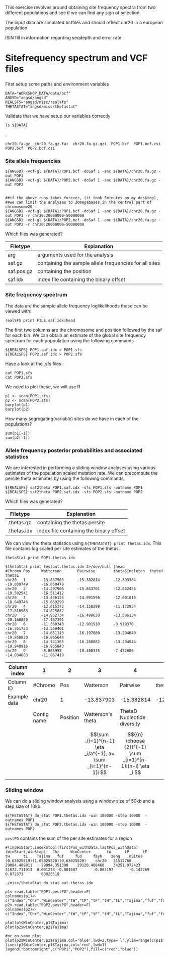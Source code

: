 This exercise revolves around obtaining site frequency spectra from two different populations and see if we can find any sign of selection.

The input data are simulated bcffiles and should reflect chr20 in a european population.

ISIN fill in information regarding seqdepth and error rate

# Sitefrequency spectrum and VCF files

###
First setup some paths and environment variables

```
DATA="WORKSHOP_DATA/data/bcf"
ANGSD="angsd/angsd"
REALSFS="angsd/misc/realsfs"
THETASTAT="angsd/misc/thetastat"
```

Validate that we have setup our variables correctly
```
ls ${DATA}
```
.
```
chr20.fa.gz  chr20.fa.gz.fai  chr20.fa.gz.gzi  POP1.bcf  POP1.bcf.csi  POP2.bcf  POP2.bcf.csi
```

### Site allele frequencies

```
${ANGSD} -vcf-gl ${DATA}/POP1.bcf -doSaf 1 -anc ${DATA}/chr20.fa.gz -out POP1
${ANGSD} -vcf-gl ${DATA}/POP2.bcf -doSaf 1 -anc ${DATA}/chr20.fa.gz -out POP2


##if the above runs takes forever, (it took 5minutes on my desktop),
##we can limit the analyses to 30megabases in the central part of chromosome20
${ANGSD} -vcf-gl ${DATA}/POP1.bcf -doSaf 1 -anc ${DATA}/chr20.fa.gz -out POP1 -r chr20:20000000-50000000
${ANGSD} -vcf-gl ${DATA}/POP2.bcf -doSaf 1 -anc ${DATA}/chr20.fa.gz -out POP2 -r chr20:20000000-50000000
```

Which files was generated?

|Filetype     | Explanation                                           |
| --- | ------------------------------------------ |
| arg | arguments used for the analysis   |
| saf.gz | containing the sample allele frequencies for all sites   |
| saf.pos.gz | containing the position         |
| saf.idx | index file containing the binary offset |



### Site frequency spectrum
The data are the sample allele frequency loglikelihoods these can be viewed with:
```
realSFS print FILE.saf.idx|head
```
The first two columns are the chromosome and position followed by the saf for each bin. We can obtain an estimate of the global site frequency spectrum for each popoulation using the following commands
 
```
${REALSFS} POP1.saf.idx > POP1.sfs
${REALSFS} POP2.saf.idx > POP2.sfs
```

Have a look at the .sfs files :

```
cat POP1.sfs
cat POP2.sfs
```
We need to plot these, we will use R

```
p1 <- scan(POP1.sfs)
p2 <- scan(POP2.sfs)
barplot(p1)
barplot(p2)
```
How many segregating(variable) sites do we have in each of the populations?
```
sum(p1[-1])
sum(p2[-1])
```


### Allele frequency posterior probabilities and associated statistics
We are interested in performing a sliding window analyses using various estimates of the population scaled mutation rate. We can precompute the persite theta estimates by using the following commands

```
${REALSFS} saf2theta POP1.saf.idx -sfs POP1.sfs -outname POP1
${REALSFS} saf2theta POP2.saf.idx -sfs POP2.sfs -outname POP2
```

Which files was generated?

|Filetype     | Explanation                                           |
| --- | ------------------------------------------ |
| .thetas.gz | containing the thetas persite   |
| .thetas.idx | index file containing the binary offset |


We can view the theta statistics using `${THETASTAT} print thetas.idx`. This file contains log scaled per site estimates of the thetas.


```
thetaStat print POP1.thetas.idx
```
```
$thetaStat print testout.thetas.idx 2>/dev/null |head                        
#Chromo Pos     Watterson       Pairwise        thetaSingleton  thetaH  thetaL                   
chr20   1       -13.837903      -15.382814      -12.393384      -19.039749      -16.050478
chr20   2       -14.297906      -15.843701      -12.852455      -19.502541      -16.511412
chr20   3       -13.446123      -14.991596      -12.001015      -18.649746      -15.659290
chr20   4       -12.615373      -14.158298      -11.172954      -17.810963      -14.825852
chr20   5       -14.952734      -16.499620      -13.506134      -20.160820      -17.167391
chr20   6       -11.360343      -12.901918      -9.919370       -16.551733      -13.569401
chr20   7       -14.651113      -16.197880      -13.204640      -19.858820      -16.865644
chr20   8       -14.741365      -16.288082      -13.294944      -19.948916      -16.955843
chr20   9       -8.865955       -10.400315      -7.432686       -14.034883      -11.067410
```


| Column index | 1           | 2        | 3                                                           | 4                                                           | 5              | 6                                                         | 7                                          |
|--------------|-------------|----------|-------------------------------------------------------------|-------------------------------------------------------------|----------------|-----------------------------------------------------------|--------------------------------------------|
| Column ID    | #Chromo     | Pos      | Watterson                                                   | Pairwise                                                    | thetaSingleton | thetaH                                                    | thetaL                                     |
| Example data | chr20       | 1        | -13.837903 | -15.382814 | -12.393384     | -19.039749 | -16.050478 |
|              | Contig name | Position | Watterson's theta                                           | ThetaD Nucleotide diversity                                 |                | FayH  | L |
|              |             |          | $$\sum _{i=1}^{n-1} \eta _i/a^{-1}, a= \sum _{i=1}^{n-1}i $$ | $${{n} \choose {2}}^{-1} \sum _{i=1}^{n-1}i(n-i) \eta _i $$ | $$\eta _ 1$$ | $${{n} \choose {2}}^{-1} \sum _{i=1}^{n-1}i^ 2 \eta _i$$ | $${n-1}^{-1} \sum _{i=1}^{n-1}i \eta _i $$ |



### Sliding window

We can do a sliding window analysis using a window size of 50kb and a step size of 10kb:

```
${THETASTAT} do_stat POP1.thetas.idx -win 100000 -step 10000  -outnames POP1
${THETASTAT} do_stat POP2.thetas.idx -win 100000 -step 10000  -outnames POP2
```

`pestPG` contains the sum of the per site estimates for a region

```
#(indexStart,indexStop)(firstPos_withData,lastPos_withData)(WinStart,WinStop)   Chr     WinCenter       tW      tP      tF      tH      tL    Tajima   fuf     fud     fayh    zeng    nSites
(0,63025519)(1,63025520)(0,63025520)    chr20   31512760        29084.489811    29094.351398    29120.408460    34251.072423    31672.711913  0.001278 -0.001687       -0.003197       -0.142269       0.072371        63025519
```



```
./misc/thetaStat do_stat out.thetas.idx
```




```
p1<-read.table("POP1.pestPG",header=F)
colnames(p1)<-c("Index","Chr","WinCenter","tW","tP","tF","tH","tL","Tajima","fuf","fud","fayh","zeng","nSites")
p2<-read.table("POP2.pestPG",header=F)
colnames(p2)<-c("Index","Chr","WinCenter","tW","tP","tF","tH","tL","Tajima","fuf","fud","fayh","zeng","nSites")

plot(p1$WinCenter,p1$Tajima)
plot(p2$winCenter,p2$Tajima)

#or on same plot
plot(p2$WinCenter,p2$Tajima,col='blue',lwd=2,type='l',ylim=range(c(p1$Tajima,p2$Tajima)))
lines(p1$WinCenter,p1$Tajima,col='red',lwd=1)
legend("bottomright",c("POP1","POP2"),fill=c("red","blue"))
```
